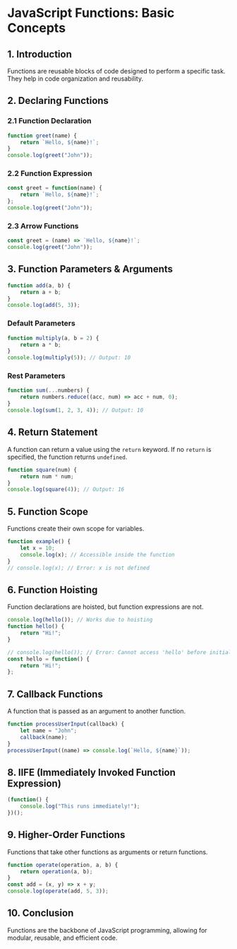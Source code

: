 # JavaScript Functions: Basic Concepts

## 1. Introduction
Functions are reusable blocks of code designed to perform a specific task. They help in code organization and reusability.

## 2. Declaring Functions
### 2.1 Function Declaration
```js
function greet(name) {
    return `Hello, ${name}!`;
}
console.log(greet("John"));
```

### 2.2 Function Expression
```js
const greet = function(name) {
    return `Hello, ${name}!`;
};
console.log(greet("John"));
```

### 2.3 Arrow Functions
```js
const greet = (name) => `Hello, ${name}!`;
console.log(greet("John"));
```

## 3. Function Parameters & Arguments
```js
function add(a, b) {
    return a + b;
}
console.log(add(5, 3));
```

### Default Parameters
```js
function multiply(a, b = 2) {
    return a * b;
}
console.log(multiply(5)); // Output: 10
```

### Rest Parameters
```js
function sum(...numbers) {
    return numbers.reduce((acc, num) => acc + num, 0);
}
console.log(sum(1, 2, 3, 4)); // Output: 10
```

## 4. Return Statement
A function can return a value using the `return` keyword. If no `return` is specified, the function returns `undefined`.

```js
function square(num) {
    return num * num;
}
console.log(square(4)); // Output: 16
```

## 5. Function Scope
Functions create their own scope for variables.
```js
function example() {
    let x = 10;
    console.log(x); // Accessible inside the function
}
// console.log(x); // Error: x is not defined
```

## 6. Function Hoisting
Function declarations are hoisted, but function expressions are not.
```js
console.log(hello()); // Works due to hoisting
function hello() {
    return "Hi!";
}
```
```js
// console.log(hello()); // Error: Cannot access 'hello' before initialization
const hello = function() {
    return "Hi!";
};
```

## 7. Callback Functions
A function that is passed as an argument to another function.
```js
function processUserInput(callback) {
    let name = "John";
    callback(name);
}
processUserInput((name) => console.log(`Hello, ${name}`));
```

## 8. IIFE (Immediately Invoked Function Expression)
```js
(function() {
    console.log("This runs immediately!");
})();
```

## 9. Higher-Order Functions
Functions that take other functions as arguments or return functions.
```js
function operate(operation, a, b) {
    return operation(a, b);
}
const add = (x, y) => x + y;
console.log(operate(add, 5, 3));
```

## 10. Conclusion
Functions are the backbone of JavaScript programming, allowing for modular, reusable, and efficient code.
